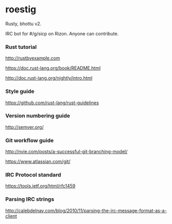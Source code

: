 # roestig

Rusty, bhottu v2.

IRC bot for #/g/sicp on Rizon. Anyone can contribute.

### Rust tutorial ###

http://rustbyexample.com

https://doc.rust-lang.org/book/README.html

http://doc.rust-lang.org/nightly/intro.html

### Style guide ###

https://github.com/rust-lang/rust-guidelines

### Version numbering guide ###

http://semver.org/

### Git workflow guide ###

http://nvie.com/posts/a-successful-git-branching-model/

https://www.atlassian.com/git/

### IRC Protocol standard ###

https://tools.ietf.org/html/rfc1459

### Parsing IRC strings ###

http://calebdelnay.com/blog/2010/11/parsing-the-irc-message-format-as-a-client
